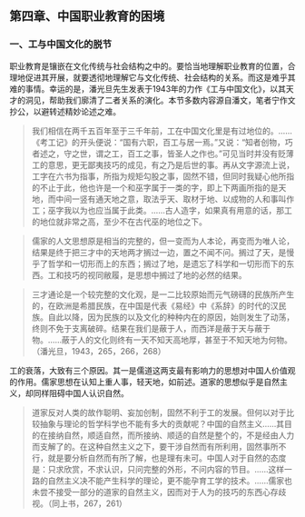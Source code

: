 ## 第四章、中国职业教育的困境

### 一、工与中国文化的脱节

职业教育是镶嵌在文化传统与社会结构之中的。要恰当地理解职业教育的位置，合理地促进其开展，就要透彻地理解它与文化传统、社会结构的关系。而这是难乎其难的事情。幸运的是，潘光旦先生发表于1943年的力作《工与中国文化》，以其天才的洞见，帮助我们廓清了二者关系的演化。本节多数内容源自潘文，笔者宁作文抄公，以避转述精妙论述之难。

> 我们相信在两千五百年至于三千年前，工在中国文化里是有过地位的。……《考工记》的开头便说：“国有六职，百工与居一焉。”又说：“知者创物，巧者述之，守之世，谓之工，百工之事，皆圣人之作也。”可见当时并没有贬薄工的意思，更无鄙夷技巧的成见，有之乃是后世的事。再从文字源流上说，工字在六书为指事，所指为规矩勾股之事，固然不错，但同时我疑心他所指的不止于此，他也许是一个和巫字属于一类的字，即上下两画所指的是天地，而中间一竖有通天地之意，取法乎天、取材于地、以成物的人和事叫作工；巫字我以为也应当属于此类。……古人造字，如果真有用意的话，那工的地位就非常之高，至少不在古代巫的地位之下。

> 儒家的人文思想原是相当的完整的，但一变而为人本论，再变而为唯人论，结果是终于把三才中的天地两才搁过一边，置之不闻不问。搁过了天，是慢乎了哲学和一切形而上的东西；搁过了地，是遗忘了科学和一切形而下的东西。工和技巧的视同敝履，是思想中搁过了地的必然的结果。

> 三才通论是一个较完整的文化观，是一二比较原始而元气磅礴的民族所产生的，在欧洲是希腊民族，在中国是代表《易经》中《系辞》的时代的汉民族。自此以降，因为民族的以及文化的种种内在的原因，始则发生了动荡，终则不免于支离破碎。结果在我们是蔽于人，而西洋是蔽于天与蔽于物。……蔽于人的文化则终有一天不知天高地厚，甚至于不知天地为何物。（潘光旦，1943，265，266，268）

工的衰落，大致有三个原因。其一是儒道这两支最有影响力的思想对中国人价值观的作用。儒家思想在认知上重人事，轻天地，如前述。道家的思想似乎是自然主义，却同样阻碍中国人认识自然。

> 道家反对人类的故作聪明、妄加创制，固然不利于工的发展。但何以对于比较抽象与理论的哲学科学也不能有多大的贡献呢？中国的自然主义……其目的在接纳自然，顺适自然，而所接纳、顺适的自然是整个的，不是经由人力而支解了的。在这种自然主义之下，要干涉自然而有所利用，固然事所不行，就是要分析自然而有所了解，也是理有未可。中国人对于自然的态度是：只求欣赏，不求认识，只问完整的外形，不问内容的节目。……这样一路的自然主义决不能产生科学的理论，更不能孕育工学的技术。……儒家也未尝不接受一部分的道家的自然主义，因而对于人为的技巧的东西心存歧视。（同上书，267，261）